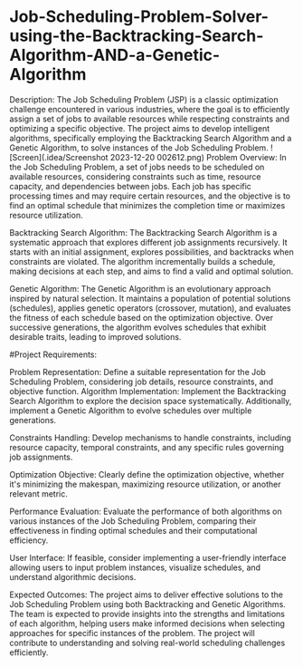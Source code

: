 # Job-Scheduling-Problem-Solver-using-the-Backtracking-Search-Algorithm-AND-a-Genetic-Algorithm

Description: The Job Scheduling Problem (JSP) is a classic optimization challenge encountered in various
industries, where the goal is to efficiently assign a set of jobs to available resources while respecting constraints
and optimizing a specific objective. The project aims to develop intelligent algorithms, specifically employing
the Backtracking Search Algorithm and a Genetic Algorithm, to solve instances of the Job Scheduling Problem.
![Screen](.idea/Screenshot 2023-12-20 002612.png)
Problem Overview: In the Job Scheduling Problem, a set of jobs needs to be scheduled on available resources,
considering constraints such as time, resource capacity, and dependencies between jobs. Each job has specific
processing times and may require certain resources, and the objective is to find an optimal schedule that
minimizes the completion time or maximizes resource utilization.

Backtracking Search Algorithm: The Backtracking Search Algorithm is a systematic approach that explores
different job assignments recursively. It starts with an initial assignment, explores possibilities, and backtracks
when constraints are violated. The algorithm incrementally builds a schedule, making decisions at each step,
and aims to find a valid and optimal solution.

Genetic Algorithm: The Genetic Algorithm is an evolutionary approach inspired by natural selection. It maintains
a population of potential solutions (schedules), applies genetic operators (crossover, mutation), and evaluates
the fitness of each schedule based on the optimization objective. Over successive generations, the algorithm
evolves schedules that exhibit desirable traits, leading to improved solutions.

#Project Requirements:

Problem Representation: Define a suitable representation for the Job Scheduling Problem, considering
job details, resource constraints, and objective function.
Algorithm Implementation: Implement the Backtracking Search Algorithm to explore the decision space
systematically. Additionally, implement a Genetic Algorithm to evolve schedules over multiple
generations.

Constraints Handling: Develop mechanisms to handle constraints, including resource capacity, temporal
constraints, and any specific rules governing job assignments.

Optimization Objective: Clearly define the optimization objective, whether it's minimizing the
makespan, maximizing resource utilization, or another relevant metric.

Performance Evaluation: Evaluate the performance of both algorithms on various instances of the Job
Scheduling Problem, comparing their effectiveness in finding optimal schedules and their computational
efficiency.

User Interface: If feasible, consider implementing a user-friendly interface allowing users to input
problem instances, visualize schedules, and understand algorithmic decisions.

Expected Outcomes: The project aims to deliver effective solutions to the Job Scheduling Problem using both
Backtracking and Genetic Algorithms. The team is expected to provide insights into the strengths and limitations
of each algorithm, helping users make informed decisions when selecting approaches for specific instances of
the problem. The project will contribute to understanding and solving real-world scheduling challenges
efficiently.

